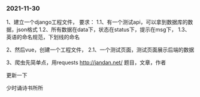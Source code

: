 ### 2021-11-30

1、建立一个django工程文件， 
	要求：
	1.1、有一个测试api，可以拿到数据库的数据，json格式 
	1.2、所有数据在data下，状态在status下，提示在msg下， 
	1.3、英语的命名规范，下划线的命名 



2、然后vue，创建一个工程文件， 
	2.1、一个测试页面，测试页面展示后端的数据 



3、爬虫先简单点，用requests 
http://jandan.net/ 
题目，文章，作者


更新一下



少时诵诗书所所